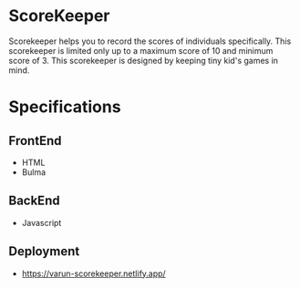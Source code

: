 # ScoreKeeper
Scorekeeper helps you to record the scores of individuals specifically. This scorekeeper is limited only up to a maximum score of 10 and minimum score of 3. This scorekeeper is designed by keeping tiny kid's games in mind.
# Specifications
## FrontEnd
* HTML
* Bulma
## BackEnd
* Javascript
## Deployment
* https://varun-scorekeeper.netlify.app/
